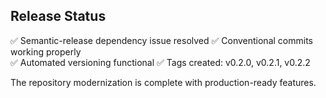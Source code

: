 ## Release Status

✅ Semantic-release dependency issue resolved
✅ Conventional commits working properly  
✅ Automated versioning functional
✅ Tags created: v0.2.0, v0.2.1, v0.2.2

The repository modernization is complete with production-ready features.

